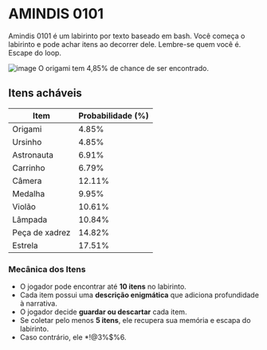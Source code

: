 # AMINDIS 0101
Amindis 0101 é um labirinto por texto baseado em bash. Você começa o labirinto e pode achar itens ao decorrer dele. 
Lembre-se quem você é.
Escape do loop.

![image](https://github.com/user-attachments/assets/323dbf45-34f2-4519-b24e-e8fd995d72f1)
O origami tem 4,85% de chance de ser encontrado.

## Itens acháveis

| Item           | Probabilidade (%) |
|----------------|-------------------|
| Origami        | 4.85%             |
| Ursinho        | 4.85%             |
| Astronauta     | 6.91%             |
| Carrinho       | 6.79%             |
| Câmera         | 12.11%            |
| Medalha        | 9.95%             |
| Violão         | 10.61%            |
| Lâmpada        | 10.84%            |
| Peça de xadrez | 14.82%            |
| Estrela        | 17.51%            |


### Mecânica dos Itens
- O jogador pode encontrar até **10 itens** no labirinto.
- Cada item possui uma **descrição enigmática** que adiciona profundidade à narrativa.
- O jogador decide **guardar ou descartar** cada item.
- Se coletar pelo menos **5 itens**, ele recupera sua memória e escapa do labirinto.
- Caso contrário, ele *!@3$%$%$%6.

